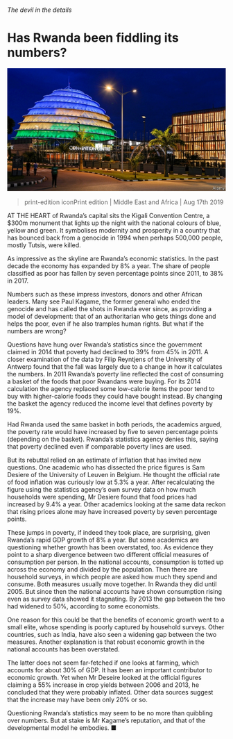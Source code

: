 ###### The devil in the details

# Has Rwanda been fiddling its numbers? 

![image](images/20190817_MAP005_0.jpg) 

> print-edition iconPrint edition | Middle East and Africa | Aug 17th 2019 

AT THE HEART of Rwanda’s capital sits the Kigali Convention Centre, a $300m monument that lights up the night with the national colours of blue, yellow and green. It symbolises modernity and prosperity in a country that has bounced back from a genocide in 1994 when perhaps 500,000 people, mostly Tutsis, were killed. 

As impressive as the skyline are Rwanda’s economic statistics. In the past decade the economy has expanded by 8% a year. The share of people classified as poor has fallen by seven percentage points since 2011, to 38% in 2017. 

Numbers such as these impress investors, donors and other African leaders. Many see Paul Kagame, the former general who ended the genocide and has called the shots in Rwanda ever since, as providing a model of development: that of an authoritarian who gets things done and helps the poor, even if he also tramples human rights. But what if the numbers are wrong? 

Questions have hung over Rwanda’s statistics since the government claimed in 2014 that poverty had declined to 39% from 45% in 2011. A closer examination of the data by Filip Reyntjens of the University of Antwerp found that the fall was largely due to a change in how it calculates the numbers. In 2011 Rwanda’s poverty line reflected the cost of consuming a basket of the foods that poor Rwandans were buying. For its 2014 calculation the agency replaced some low-calorie items the poor tend to buy with higher-calorie foods they could have bought instead. By changing the basket the agency reduced the income level that defines poverty by 19%. 

Had Rwanda used the same basket in both periods, the academics argued, the poverty rate would have increased by five to seven percentage points (depending on the basket). Rwanda’s statistics agency denies this, saying that poverty declined even if comparable poverty lines are used. 

But its rebuttal relied on an estimate of inflation that has invited new questions. One academic who has dissected the price figures is Sam Desiere of the University of Leuven in Belgium. He thought the official rate of food inflation was curiously low at 5.3% a year. After recalculating the figure using the statistics agency’s own survey data on how much households were spending, Mr Desiere found that food prices had increased by 9.4% a year. Other academics looking at the same data reckon that rising prices alone may have increased poverty by seven percentage points. 

These jumps in poverty, if indeed they took place, are surprising, given Rwanda’s rapid GDP growth of 8% a year. But some academics are questioning whether growth has been overstated, too. As evidence they point to a sharp divergence between two different official measures of consumption per person. In the national accounts, consumption is totted up across the economy and divided by the population. Then there are household surveys, in which people are asked how much they spend and consume. Both measures usually move together. In Rwanda they did until 2005. But since then the national accounts have shown consumption rising even as survey data showed it stagnating. By 2013 the gap between the two had widened to 50%, according to some economists. 

One reason for this could be that the benefits of economic growth went to a small elite, whose spending is poorly captured by household surveys. Other countries, such as India, have also seen a widening gap between the two measures. Another explanation is that robust economic growth in the national accounts has been overstated. 

The latter does not seem far-fetched if one looks at farming, which accounts for about 30% of GDP. It has been an important contributor to economic growth. Yet when Mr Deseire looked at the official figures claiming a 55% increase in crop yields between 2006 and 2013, he concluded that they were probably inflated. Other data sources suggest that the increase may have been only 20% or so. 

Questioning Rwanda’s statistics may seem to be no more than quibbling over numbers. But at stake is Mr Kagame’s reputation, and that of the developmental model he embodies. ■ 

